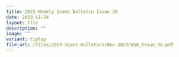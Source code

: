 ```yaml
---
title: 2023 Weekly Scams Bulletin Issue 36
date: 2023-11-24
layout: file
description: ""
image: ""
variant: tiptap
file_url: /files/2023 Scams Bulletins/Nov 2023/WSB_Issue_36.pdf
---
```

